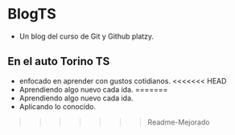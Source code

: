 # BlogTS
* Un blog del curso de Git y Github platzy.

## En el auto Torino TS
 * enfocado en aprender con gustos cotidianos.
<<<<<<< HEAD
 * Aprendiendo algo nuevo cada ida.
=======
 * Aprendiendo algo nuevo cada ida.
 * Aplicando lo conocido.
>>>>>>> Readme-Mejorado
